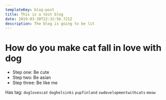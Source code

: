```yaml
---
templateKey: blog-post
title: This is a test blog
date: 2019-03-30T22:32:56.721Z
description: The blog is going to be lit
---
```

# How do you make cat fall in love with dog

- Step one: Be cute
- Step two: Be asian
- Step three: Be like me

Has tag: `doglovescat` `doghelsinki` `pupfinland` `swdevelopmentwithcats` `meow`
